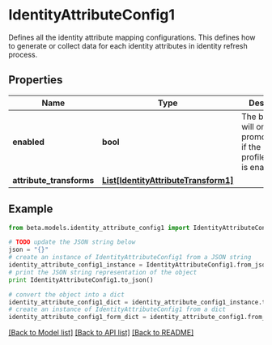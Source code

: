 # IdentityAttributeConfig1

Defines all the identity attribute mapping configurations. This defines how to generate or collect data for each identity attributes in identity refresh process.

## Properties
Name | Type | Description | Notes
------------ | ------------- | ------------- | -------------
**enabled** | **bool** | The backend will only promote values if the profile/mapping is enabled. | [optional] [default to False]
**attribute_transforms** | [**List[IdentityAttributeTransform1]**](IdentityAttributeTransform1.md) |  | [optional] 

## Example

```python
from beta.models.identity_attribute_config1 import IdentityAttributeConfig1

# TODO update the JSON string below
json = "{}"
# create an instance of IdentityAttributeConfig1 from a JSON string
identity_attribute_config1_instance = IdentityAttributeConfig1.from_json(json)
# print the JSON string representation of the object
print IdentityAttributeConfig1.to_json()

# convert the object into a dict
identity_attribute_config1_dict = identity_attribute_config1_instance.to_dict()
# create an instance of IdentityAttributeConfig1 from a dict
identity_attribute_config1_form_dict = identity_attribute_config1.from_dict(identity_attribute_config1_dict)
```
[[Back to Model list]](../README.md#documentation-for-models) [[Back to API list]](../README.md#documentation-for-api-endpoints) [[Back to README]](../README.md)


